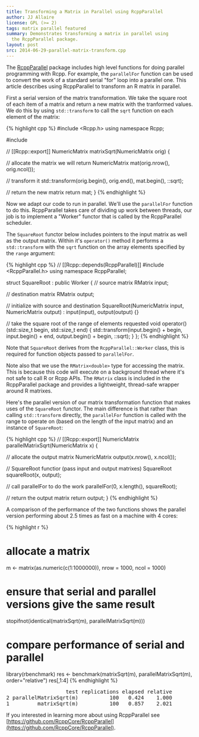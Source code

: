 ```yaml
---
title: Transforming a Matrix in Parallel using RcppParallel
author: JJ Allaire
license: GPL (>= 2)
tags: matrix parallel featured
summary: Demonstrates transforming a matrix in parallel using 
  the RcppParallel package.
layout: post
src: 2014-06-29-parallel-matrix-transform.cpp
---
```

The [RcppParallel](https://github.com/RcppCore/RcppParallel) package includes
high level functions for doing parallel programming with Rcpp. For example,
the `parallelFor` function can be used to convert the work of a standard
serial "for" loop into a parallel one. This article describes using
RcppParallel to transform an R matrix in parallel.


First a serial version of the matrix transformation. We take the square root 
of each item of a matrix and return a new matrix with the tranformed values.
We do this by using `std::transform` to call the `sqrt` function on each
element of the matrix:

{% highlight cpp %}
#include <Rcpp.h>
using namespace Rcpp;

#include <cmath>

// [[Rcpp::export]]
NumericMatrix matrixSqrt(NumericMatrix orig) {

  // allocate the matrix we will return
  NumericMatrix mat(orig.nrow(), orig.ncol());

  // transform it
  std::transform(orig.begin(), orig.end(), mat.begin(), ::sqrt);

  // return the new matrix
  return mat;
}
{% endhighlight %}

Now we adapt our code to run in parallel. We'll use the `parallelFor` 
function to do this. RcppParallel takes care of dividing up work between 
threads, our job is to implement a "Worker" functor that is called by the 
RcppParallel scheduler.

The `SquareRoot` functor below includes pointers to the input matrix as well
as the output matrix. Within it's `operator()` method it performs a 
`std::transform` with the `sqrt` function on the array elements specified by 
the `range` argument:

{% highlight cpp %}
// [[Rcpp::depends(RcppParallel)]]
#include <RcppParallel.h>
using namespace RcppParallel;

struct SquareRoot : public Worker
{
    // source matrix
   RMatrix<double> input;
   
   // destination matrix
   RMatrix<double> output;
   
   // initialize with source and destination
   SquareRoot(NumericMatrix input, NumericMatrix output) 
      : input(input), output(output) {}
   
   // take the square root of the range of elements requested
   void operator()(std::size_t begin, std::size_t end) {
      std::transform(input.begin() + begin, 
                     input.begin() + end, 
                     output.begin() + begin, 
                     ::sqrt);
   }
};
{% endhighlight %}

Note that `SquareRoot` derives from the `RcppParallel::Worker` class, this is
required for function objects passed to `parallelFor`.

Note also that we use the `RMatrix<double>` type for accessing the matrix. 
This is because this code will execute on a background thread where it's not 
safe to call R or Rcpp APIs. The `RMatrix` class is included in the 
RcppParallel package and provides a lightweight, thread-safe wrapper around R
matrixes.

Here's the parallel version of our matrix transformation function that
makes uses of the `SquareRoot` functor. The main difference is that 
rather than calling `std::transform` directly, the `parallelFor`
function is called with the range to operate on (based on the length
of the input matrix) and an instance of `SquareRoot`:

{% highlight cpp %}
// [[Rcpp::export]]
NumericMatrix parallelMatrixSqrt(NumericMatrix x) {
  
  // allocate the output matrix
  NumericMatrix output(x.nrow(), x.ncol());
  
  // SquareRoot functior (pass input and output matrixes)
  SquareRoot squareRoot(x, output);
  
  // call parallelFor to do the work
  parallelFor(0, x.length(), squareRoot);
  
  // return the output matrix
  return output;
}
{% endhighlight %}

A comparison of the performance of the two functions shows the parallel
version performing about 2.5 times as fast on a machine with 4 cores:

{% highlight r %}
# allocate a matrix
m <- matrix(as.numeric(c(1:1000000)), nrow = 1000, ncol = 1000)

# ensure that serial and parallel versions give the same result
stopifnot(identical(matrixSqrt(m), parallelMatrixSqrt(m)))

# compare performance of serial and parallel
library(rbenchmark)
res <- benchmark(matrixSqrt(m),
                 parallelMatrixSqrt(m),
                 order="relative")
res[,1:4]
{% endhighlight %}



<pre class="output">
                   test replications elapsed relative
2 parallelMatrixSqrt(m)          100   0.424    1.000
1         matrixSqrt(m)          100   0.857    2.021
</pre>

If you interested in learning more about using RcppParallel see 
[https://github.com/RcppCore/RcppParallel](https://github.com/RcppCore/RcppParallel).
